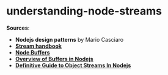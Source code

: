 # understanding-node-streams

**Sources**:
  - **Nodejs design patterns** by Mario Casciaro
  - **[Stream handbook](https://github.com/substack/stream-handbook)**
  - **[Node Buffers](https://flaviocopes.com/node-buffers/)**
  - **[Overview of Buffers in Nodejs](http://thecodebarbarian.com/an-overview-of-buffers-in-node-js.html)**
  - **[Definitive Guide to Object Streams In Nodejs](https://community.risingstack.com/the-definitive-guide-to-object-streams-in-node-js/)**
